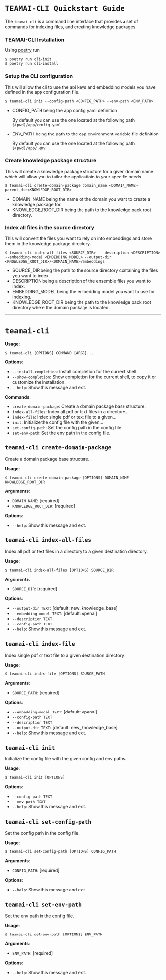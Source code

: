 # `TEAMAI-CLI Quickstart Guide`
The `teamai-cli` is a command line interface that provides a set of commands for indexing files, and creating knowledge packages.

### TEAMAI-CLI Installation
Using [poetry](https://python-poetry.org/) run

```console
$ poetry run cli-init
$ poetry run cli-install
```

### Setup the CLI configuration
This will allow the cli to use the api keys and embedding models you have defined in the app configuration file.
```console
$ teamai-cli init --config-path <CONFIG_PATH> --env-path <ENV_PATH>
```
- CONFIG_PATH being the app config yaml definition

    By default you can use the one located at the following path `$(pwd)/app/config.yaml`

- ENV_PATH being the path to the app environment variable file definition

    By default you can use the one located at the following path `$(pwd)/app/.env`


### Create knowledge package structure
This will create a knowledge package structure for a given domain name which will allow you to tailor the applicatioin to your specific needs.

```console
$ teamai-cli create-domain-package domain_name <DOMAIN_NAME> parent_dir<KNOWLEDGE_ROOT_DIR>
```
- DOMAIN_NAME being the name of the domain you want to create a knowledge package for.
- KNOWLEDGE_ROOT_DIR being the path to the knowledge pack root directory.

### Index all files in the source directory
This will convert the files you want to rely on into embeddings and store them in the knowledge package directory.
```console
$ teamai-cli index-all-files <SOURCE_DIR>  --description <DESCRIPTION> --embedding-model <EMBEDDING_MODEL> --output-dir <KNOWLEDGE_ROOT_DIR>/<DOMAIN_NAME>/embeddings
```
- SOURCE_DIR being the path to the source directory containing the files you want to index.
- DESCRIPTION being a description of the ensemble files you want to index.
- EMBEDDING_MODEL being the embedding model you want to use for indexing.
- KNOWLEDGE_ROOT_DIR being the path to the knowledge pack root directory where the domain package is located.


___
# `teamai-cli`

**Usage**:

```console
$ teamai-cli [OPTIONS] COMMAND [ARGS]...
```

**Options**:

* `--install-completion`: Install completion for the current shell.
* `--show-completion`: Show completion for the current shell, to copy it or customize the installation.
* `--help`: Show this message and exit.

**Commands**:

* `create-domain-package`: Create a domain package base structure.
* `index-all-files`: Index all pdf or text files in a directory...
* `index-file`: Index single pdf or text file to a given...
* `init`: Initialize the config file with the given...
* `set-config-path`: Set the config path in the config file.
* `set-env-path`: Set the env path in the config file.

## `teamai-cli create-domain-package`

Create a domain package base structure.

**Usage**:

```console
$ teamai-cli create-domain-package [OPTIONS] DOMAIN_NAME KNOWLEDGE_ROOT_DIR
```

**Arguments**:

* `DOMAIN_NAME`: [required]
* `KNOWLEDGE_ROOT_DIR`: [required]

**Options**:

* `--help`: Show this message and exit.

## `teamai-cli index-all-files`

Index all pdf or text files in a directory to a given destination directory.

**Usage**:

```console
$ teamai-cli index-all-files [OPTIONS] SOURCE_DIR
```

**Arguments**:

* `SOURCE_DIR`: [required]

**Options**:

* `--output-dir TEXT`: [default: new_knowledge_base]
* `--embedding-model TEXT`: [default: openai]
* `--description TEXT`
* `--config-path TEXT`
* `--help`: Show this message and exit.

## `teamai-cli index-file`

Index single pdf or text file to a given destination directory.

**Usage**:

```console
$ teamai-cli index-file [OPTIONS] SOURCE_PATH
```

**Arguments**:

* `SOURCE_PATH`: [required]

**Options**:

* `--embedding-model TEXT`: [default: openai]
* `--config-path TEXT`
* `--description TEXT`
* `--output-dir TEXT`: [default: new_knowledge_base]
* `--help`: Show this message and exit.

## `teamai-cli init`

Initialize the config file with the given config and env paths.

**Usage**:

```console
$ teamai-cli init [OPTIONS]
```

**Options**:

* `--config-path TEXT`
* `--env-path TEXT`
* `--help`: Show this message and exit.

## `teamai-cli set-config-path`

Set the config path in the config file.

**Usage**:

```console
$ teamai-cli set-config-path [OPTIONS] CONFIG_PATH
```

**Arguments**:

* `CONFIG_PATH`: [required]

**Options**:

* `--help`: Show this message and exit.

## `teamai-cli set-env-path`

Set the env path in the config file.

**Usage**:

```console
$ teamai-cli set-env-path [OPTIONS] ENV_PATH
```

**Arguments**:

* `ENV_PATH`: [required]

**Options**:

* `--help`: Show this message and exit.
